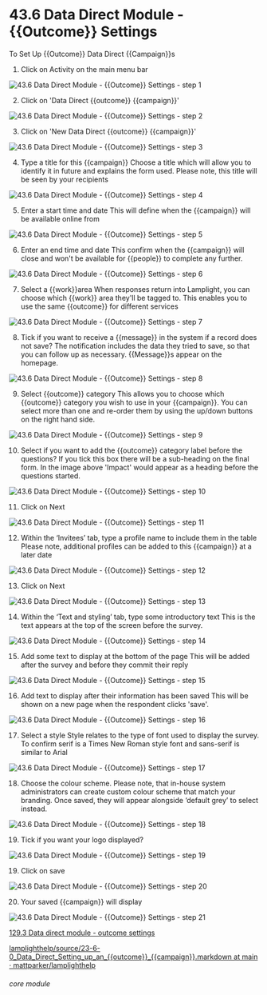 # 43.6 Data Direct Module - {{Outcome}} Settings

To Set Up {{Outcome}} Data Direct {{Campaign}}s

1. Click on Activity on the main menu bar

![43.6 Data Direct Module - {{Outcome}} Settings - step 1](43.6_Data_Direct_Module_-_Outcome_Settings_im_1.png)

2. Click on &#039;Data Direct {{outcome}} {{campaign}}&#039;

![43.6 Data Direct Module - {{Outcome}} Settings - step 2](43.6_Data_Direct_Module_-_Outcome_Settings_im_2.png)

3. Click on &#039;New Data Direct {{outcome}} {{campaign}}&#039;

![43.6 Data Direct Module - {{Outcome}} Settings - step 3](43.6_Data_Direct_Module_-_Outcome_Settings_im_3.png)

4. Type a title for this {{campaign}}
Choose a title which will allow you to identify it in future and explains the form used. Please note, this title will be seen by your recipients

![43.6 Data Direct Module - {{Outcome}} Settings - step 4](43.6_Data_Direct_Module_-_Outcome_Settings_im_4.png)

5. Enter a start time and date
This will define when the {{campaign}} will be available online from

![43.6 Data Direct Module - {{Outcome}} Settings - step 5](43.6_Data_Direct_Module_-_Outcome_Settings_im_5.png)

6. Enter an end time and date
This confirm when the {{campaign}} will close and won&#039;t be available for {{people}} to complete any further.

![43.6 Data Direct Module - {{Outcome}} Settings - step 6](43.6_Data_Direct_Module_-_Outcome_Settings_im_6.png)

7. Select a {{work}}area
When responses return into Lamplight, you can choose which {{work}} area they&#039;ll be tagged to. This enables you to use the same {{outcome}} for different services

![43.6 Data Direct Module - {{Outcome}} Settings - step 7](43.6_Data_Direct_Module_-_Outcome_Settings_im_7.png)

8. Tick if you want to receive a {{message}} in the system if a record does not save?
The notification includes the data they tried to save, so that you can follow up as necessary. {{Message}}s appear on the homepage.

![43.6 Data Direct Module - {{Outcome}} Settings - step 8](43.6_Data_Direct_Module_-_Outcome_Settings_im_8.png)

9. Select {{outcome}} category
This allows you to choose which {{outcome}} category you wish to use in your {{campaign}}. You can select more than one and re-order them by using the up/down buttons on the right hand side.

![43.6 Data Direct Module - {{Outcome}} Settings - step 9](43.6_Data_Direct_Module_-_Outcome_Settings_im_9.png)

10. Select if you want to add the {{outcome}} category label before the questions?
If you tick this box there will be a sub-heading on the final form. In the image above &#039;Impact&#039; would appear as a heading before the questions started.

![43.6 Data Direct Module - {{Outcome}} Settings - step 10](43.6_Data_Direct_Module_-_Outcome_Settings_im_10.png)

11. Click on Next

![43.6 Data Direct Module - {{Outcome}} Settings - step 11](43.6_Data_Direct_Module_-_Outcome_Settings_im_11.png)

12. Within the ‘Invitees’ tab, type a profile name to include them in the table
Please note, additional profiles can be added to this {{campaign}} at a later date

![43.6 Data Direct Module - {{Outcome}} Settings - step 12](43.6_Data_Direct_Module_-_Outcome_Settings_im_12.png)

13. Click on Next

![43.6 Data Direct Module - {{Outcome}} Settings - step 13](43.6_Data_Direct_Module_-_Outcome_Settings_im_13.png)

14. Within the ‘Text and styling’ tab, type some introductory text
This is the text appears at the top of the screen before the survey.

![43.6 Data Direct Module - {{Outcome}} Settings - step 14](43.6_Data_Direct_Module_-_Outcome_Settings_im_14.png)

15. Add some text to display at the bottom of the page
This will be added after the survey and before they commit their reply

![43.6 Data Direct Module - {{Outcome}} Settings - step 15](43.6_Data_Direct_Module_-_Outcome_Settings_im_15.png)

16. Add text to display after their information has been saved
This will be shown on a new page when the respondent clicks &#039;save&#039;.

![43.6 Data Direct Module - {{Outcome}} Settings - step 16](43.6_Data_Direct_Module_-_Outcome_Settings_im_16.png)

17. Select a style
Style relates to the type of font used to display the survey. To confirm serif is a Times New Roman style font and sans-serif is similar to Arial

![43.6 Data Direct Module - {{Outcome}} Settings - step 17](43.6_Data_Direct_Module_-_Outcome_Settings_im_17.png)

18. Choose the colour scheme.
Please note, that in-house system administrators can create custom colour scheme that match your branding. Once saved, they will appear alongside ‘default grey’ to select instead.

![43.6 Data Direct Module - {{Outcome}} Settings - step 18](43.6_Data_Direct_Module_-_Outcome_Settings_im_18.png)

19. Tick if you want your logo displayed?

![43.6 Data Direct Module - {{Outcome}} Settings - step 19](43.6_Data_Direct_Module_-_Outcome_Settings_im_19.png)

19. Click on save

![43.6 Data Direct Module - {{Outcome}} Settings - step 20](43.6_Data_Direct_Module_-_Outcome_Settings_im_20.png)

20. Your saved {{campaign}} will display

![43.6 Data Direct Module - {{Outcome}} Settings - step 21](43.6_Data_Direct_Module_-_Outcome_Settings_im_21.png)

[129.3 Data direct module - outcome settings](/help/index/p/129.3)

[lamplighthelp/source/23-6-0_Data_Direct_Setting_up_an_{{outcome}}_{{campaign}}.markdown at main · mattparker/lamplighthelp](https://github.com/mattparker/lamplighthelp/blob/main/source/23-6-0_Data_Direct_Setting_up_an_outcome_campaign.markdown)

###### core module